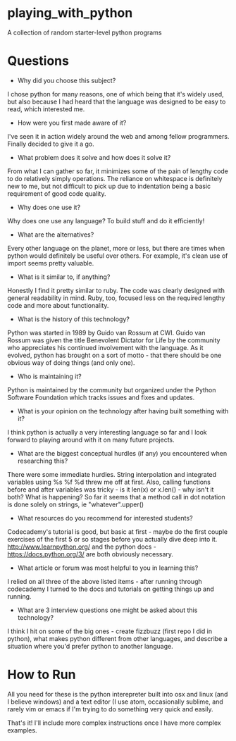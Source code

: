 # playing_with_python
A collection of random starter-level python programs

# Questions

- Why did you choose this subject?

I chose python for many reasons, one of which being that it's widely used, but also because I had heard that the language was designed to be easy to read, which interested me.

- How were you first made aware of it?

I've seen it in action widely around the web and among fellow programmers. Finally decided to give it a go.

- What problem does it solve and how does it solve it?

From what I can gather so far, it minimizes some of the pain of lengthy code to do relatively simply operations. The reliance on whitespace is definitely new to me, but not difficult to pick up due to indentation being a basic requirement of good code quality.

- Why does one use it?

Why does one use any language? To build stuff and do it efficiently!

- What are the alternatives?

Every other language on the planet, more or less, but there are times when python would definitely be useful over others. For example, it's clean use of import seems pretty valuable.

- What is it similar to, if anything?

Honestly I find it pretty similar to ruby. The code was clearly designed with general readability in mind. Ruby, too, focused less on the required lengthy code and more about functionality.

- What is the history of this technology?

Python was started in 1989 by Guido van Rossum at CWI. Guido van Rossum was given the title Benevolent Dictator for Life by the community who appreciates his continued involvement with the language. As it evolved, python has brought on a sort of motto - that there should be one obvious way of doing things (and only one).

- Who is maintaining it?

Python is maintained by the community but organized under the Python Software Foundation which tracks issues and fixes and updates.

- What is your opinion on the technology after having built something with it?

I think python is actually a very interesting language so far and I look forward to playing around with it on many future projects.

- What are the biggest conceptual hurdles (if any) you encountered when researching this?

There were some immediate hurdles. String interpolation and integrated variables using %s %f %d threw me off at first. Also, calling functions before and after variables was tricky - is it len(x) or x.len() - why isn't it both? What is happening? So far it seems that a method call in dot notation is done solely on strings, ie "whatever".upper()

- What resources do you recommend for interested students?

Codecademy's tutorial is good, but basic at first - maybe do the first couple exercises of the first 5 or so stages before you actually dive deep into it. http://www.learnpython.org/ and the python docs - https://docs.python.org/3/ are both obviously necessary.

- What article or forum was most helpful to you in learning this?

I relied on all three of the above listed items - after running through codecademy I turned to the docs and tutorials on getting things up and running.

- What are 3 interview questions one might be asked about this technology?

I think I hit on some of the big ones - create fizzbuzz (first repo I did in python), what makes python different from other languages, and describe a situation where you'd prefer python to another language.

# How to Run

All you need for these is the python interepreter built into osx and linux (and I believe windows) and a text editor (I use atom, occasionally sublime, and rarely vim or emacs if I'm trying to do something very quick and easily.

That's it! I'll include more complex instructions once I have more complex examples.
